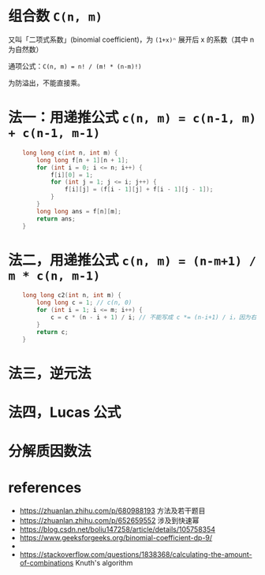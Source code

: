 # 组合数 `C(n, m)`

又叫「二项式系数」(binomial coefficient)，为 `(1+x)ⁿ` 展开后 x 的系数（其中 n 为自然数）

通项公式：`C(n, m) = n! / (m! * (n-m)!)`

为防溢出，不能直接乘。

# 法一：用递推公式 `c(n, m) = c(n-1, m) + c(n-1, m-1)`

```cpp
    long long c(int n, int m) {
        long long f[n + 1][n + 1];
        for (int i = 0; i <= n; i++) {
            f[i][0] = 1;
            for (int j = 1; j <= i; j++) {
                f[i][j] = (f[i - 1][j] + f[i - 1][j - 1]);
            }
        }
        long long ans = f[n][m];
        return ans;
    }
```

# 法二，用递推公式 `c(n, m) = (n-m+1) / m * c(n, m-1)`

```cpp
    long long c2(int n, int m) {
        long long c = 1; // c(n, 0)
        for (int i = 1; i <= m; i++) {
            c = c * (n - i + 1) / i; // 不能写成 c *= (n-i+1) / i，因为右边可能不是整数
        }
        return c;
    }
```

# 法三，逆元法

# 法四，Lucas 公式

# 分解质因数法

# 








# references

- https://zhuanlan.zhihu.com/p/680988193  方法及若干题目
- https://zhuanlan.zhihu.com/p/652659552 涉及到快速幂
- https://blog.csdn.net/boliu147258/article/details/105758354
- https://www.geeksforgeeks.org/binomial-coefficient-dp-9/
- 
- https://stackoverflow.com/questions/1838368/calculating-the-amount-of-combinations Knuth's algorithm